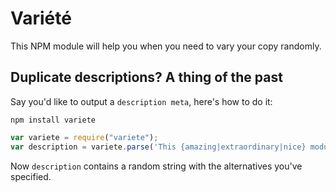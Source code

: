 Variété
==========

This NPM module will help you when you need to vary your copy randomly.

## Duplicate descriptions? A thing of the past

Say you'd like to output a `description meta`, here's how to do it:

```
npm install variete
```

```JavaScript
var variete = require("variete");
var description = variete.parse('This {amazing|extraordinary|nice} module {will help me|already helps me} when I {need|have to} vary my copy.');
```

Now `description` contains a random string with the alternatives you've specified.

